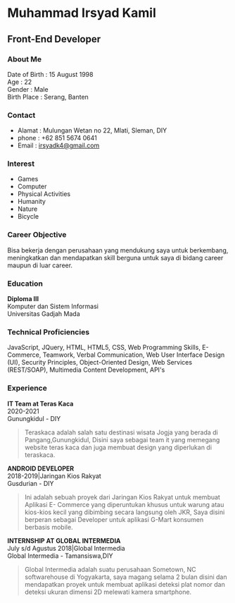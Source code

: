 # Muhammad Irsyad Kamil
## Front-End Developer
### About Me

Date of Birth : 15 August 1998\
Age : 22\
Gender : Male\
Birth Place : Serang, Banten

### Contact
- Alamat : Mulungan Wetan no 22, Mlati, Sleman, DIY
- phone : +62 851 5674 0641 
- Email : [irsyadk4@gmail.com](irsyadk4@gmail.com)

### Interest
- Games
- Computer
- Physical Activities
- Humanity
- Nature
- Bicycle

### Career Objective
Bisa bekerja dengan perusahaan yang mendukung saya untuk berkembang, meningkatkan dan mendapatkan skill berguna untuk saya di bidang career maupun di luar career.

### Education
**Diploma III**\
Komputer dan Sistem Informasi\
Universitas Gadjah Mada

### Technical Proficiencies
JavaScript, JQuery, HTML, HTML5, CSS, Web
Programming Skills, E-Commerce,
Teamwork, Verbal Communication,
Web User Interface Design (UI), Security
Principles, Object-Oriented Design, Web
Services (REST/SOAP), Multimedia Content
Development, API's

### Experience
**IT Team at Teras Kaca**\
2020-2021\
Gunungkidul - DIY
> Teraskaca adalah salah satu destinasi wisata Jogja yang berada di Pangang,Gunungkidul, Disini saya sebagai team it yang memegang website teras kaca dan juga membuat design yang diperlukan di teraskaca.

**ANDROID DEVELOPER**\
2018-2019|Jaringan Kios Rakyat\
Gusdurian - DIY
> Ini adalah sebuah proyek dari Jaringan Kios Rakyat untuk membuat Aplikasi E- Commerce yang diperuntukan khusus untuk warung atau kios-kios kecil yang dibimbing secara langsung oleh JKR, Saya disini berperan sebagai Developer untuk aplikasi G-Mart
konsumen berbasis mobile.

**INTERNSHIP AT GLOBAL INTERMEDIA**\
July s/d Agustus 2018|Global Intermedia\
Global Intermedia - Tamansiswa,DIY
> Global Intermedia adalah suatu perusahaan Sometown, NC softwarehouse di Yogyakarta, saya magang
selama 2 bulan disini dan mendapatkan proyek untuk membuat aplikasi deteksi plat
nomor dan deteksi ukuran dimensi 2D melewati kamera smartphone.

